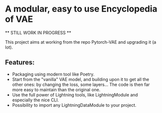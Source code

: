 # A modular, easy to use Encyclopedia of VAE

** STILL WORK IN PROGRESS **

This project aims at working from the repo Pytorch-VAE and upgrading it (a lot).

## Features:

* Packaging using modern tool like Poetry.
* Start from the "vanilla" VAE model, and building upon it to get all the other ones: by changing the loss, some layers... The code is then far more easy to maintain than the original one.
* Use the full power of Lightning tools, like LightningModule and especially the nice CLI.
* Possibility to import any LightningDataModule to your project.
